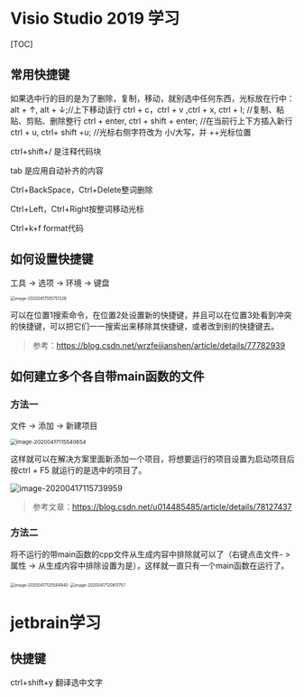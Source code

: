 # Visio Studio 2019 学习

[TOC]

## 常用快捷键

如果选中行的目的是为了删除，复制，移动，就别选中任何东西，光标放在行中：
alt + ↑, alt + ↓;//上下移动该行
ctrl + c，ctrl + v ,ctrl + x, ctrl + l; //复制、粘贴、剪贴、删除整行
ctrl + enter, ctrl + shift + enter; //在当前行上下方插入新行
ctrl + u, ctrl+ shift +u; //光标右侧字符改为 小/大写，并 ++光标位置

ctrl+shift+/ 是注释代码块

tab 是应用自动补齐的内容

Ctrl+BackSpace，Ctrl+Delete整词删除

Ctrl+Left，Ctrl+Right按整词移动光标

Ctrl+k+f format代码

## 如何设置快捷键

工具 -> 选项 -> 环境 -> 键盘

<img src="C:\E\typora\Pictures\image-20200417105751226.png" alt="image-20200417105751226" style="zoom: 50%;" />

可以在位置1搜索命令，在位置2处设置新的快捷键，并且可以在位置3处看到冲突的快捷键，可以把它们一一搜索出来移除其快捷键，或者改到别的快捷键去。

> 参考：https://blog.csdn.net/wrzfeijianshen/article/details/77782939

## 如何建立多个各自带main函数的文件

### 方法一

文件 -> 添加 -> 新建项目

<img src="C:\E\typora\Pictures\image-20200417115540654.png" alt="image-20200417115540654" style="zoom:67%;" />

这样就可以在解决方案里面新添加一个项目，将想要运行的项目设置为启动项目后按ctrl + F5 就运行的是选中的项目了。

<img src="C:\E\typora\Pictures\image-20200417115739959.png" alt="image-20200417115739959"  />

> 参考文章：https://blog.csdn.net/u014485485/article/details/78127437

### 方法二

将不运行的带main函数的cpp文件从生成内容中排除就可以了（右键点击文件- > 属性 -> 从生成内容中排除设置为是），这样就一直只有一个main函数在运行了。

<img src="C:\E\typora\Pictures\image-20200417120544940.png" alt="image-20200417120544940" style="zoom:50%;" />

<img src="C:\E\typora\Pictures\image-20200417120611757.png" alt="image-20200417120611757" style="zoom: 50%;" />

# jetbrain学习

## 快捷键

ctrl+shift+y 翻译选中文字